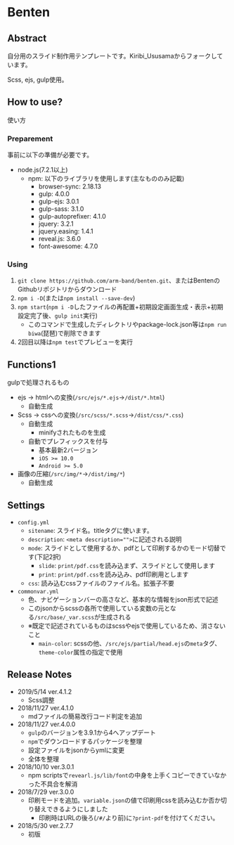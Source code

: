 # Benten

## Abstract

自分用のスライド制作用テンプレートです。Kiribi_Ususamaからフォークしています。

Scss, ejs, gulp使用。

## How to use?

使い方

### Preparement

事前に以下の準備が必要です。

- node.js(7.2.1以上)
    - npm: 以下のライブラリを使用します(主なもののみ記載)
        - browser-sync: 2.18.13
        - gulp: 4.0.0
        - gulp-ejs: 3.0.1
        - gulp-sass: 3.1.0
        - gulp-autoprefixer: 4.1.0
        - jquery: 3.2.1
        - jquery.easing: 1.4.1
        - reveal.js: 3.6.0
        - font-awesome: 4.7.0

### Using

1. `git clone https://github.com/arm-band/benten.git`、またはBentenのGithubリポジトリからダウンロード
2. `npm i -D`(または`npm install --save-dev`)
3. `npm start`(`npm i -D`したファイルの再配置+初期設定画面生成・表示+初期設定完了後、`gulp init`実行)
    - このコマンドで生成したディレクトリやpackage-lock.json等は`npm run biwa`(琵琶)で削除できます
4. 2回目以降は`npm test`でプレビューを実行

## Functions1

gulpで処理されるもの

- ejs → htmlへの変換(`/src/ejs/*.ejs`→`/dist/*.html`)
    - 自動生成
- Scss → cssへの変換(`/src/scss/*.scss`→`/dist/css/*.css`)
    - 自動生成
        - minifyされたものを生成
    - 自動でプレフィックスを付与
        - 基本最新2バージョン
        - `iOS >= 10.0`
        - `Android >= 5.0`
- 画像の圧縮(`/src/img/*`→`/dist/img/*`)
    - 自動生成

## Settings

- `config.yml`
    - `sitename`: スライド名。titleタグに使います。
    - `description`: `<meta description="">`に記述される説明
    - `mode`: スライドとして使用するか、pdfとして印刷するかのモード切替です(下記2択)
        - `slide`: `print/pdf.css`を読み込まず、スライドとして使用します
        - `print`: `print/pdf.css`を読み込み、pdf印刷用とします
    - `css`: 読み込むcssファイルのファイル名。拡張子不要
- `commonvar.yml`
    - 色、ナビゲーションバーの高さなど、基本的な情報をjson形式で記述
    - このjsonからscssの各所で使用している変数の元となる`/src/base/_var.scss`が生成される
    - ※既定で記述されているものはscssやejsで使用しているため、消さないこと
        - `main-color`: scssの他、`/src/ejs/partial/head.ejs`の`meta`タグ、`theme-color`属性の指定で使用

## Release Notes

- 2019/5/14 ver.4.1.2
    - Scss調整
- 2018/11/27 ver.4.1.0
    - mdファイルの簡易改行コード判定を追加
- 2018/11/27 ver.4.0.0
    - `gulp`のバージョンを3.9.1から4へアップデート
    - `npm`でダウンロードするパッケージを整理
    - 設定ファイルをjsonからymlに変更
    - 全体を整理
- 2018/10/10 ver.3.0.1
    - npm scriptsで`revearl.js/lib/font`の中身を上手くコピーできていなかった不具合を解消
- 2018/7/29 ver.3.0.0
    - 印刷モードを追加。`variable.json`の値で印刷用cssを読み込むか否か切り替えできるようにしました
        - 印刷時はURLの後ろ(`/#/`より前)に`?print-pdf`を付けてください。
- 2018/5/30 ver.2.7.7
    - 初版